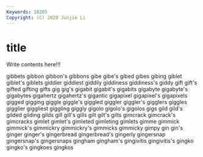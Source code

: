 ```yaml
---
Keywords: 18205
Copyright: (C) 2020 Junjie Li
---
```


# title

Write contents here!!!

gibbets 
gibbon 
gibbon's 
gibbons 
gibe 
gibe's 
gibed 
gibes 
gibing 
giblet
giblet's 
giblets 
giddier 
giddiest 
giddily 
giddiness 
giddiness's 
giddy 
gift 
gift's
gifted 
gifting 
gifts 
gig 
gig's 
gigabit 
gigabit's 
gigabits 
gigabyte 
gigabyte's
gigabytes 
gigahertz 
gigahertz's 
gigantic 
gigapixel 
gigapixel's 
gigapixels 
gigged 
gigging 
giggle
giggle's 
giggled 
giggler 
giggler's 
gigglers 
giggles 
gigglier 
giggliest 
giggling 
giggly
gigolo 
gigolo's 
gigolos 
gigs 
gild 
gild's 
gilded 
gilding 
gilds 
gill
gill's 
gills 
gilt 
gilt's 
gilts 
gimcrack 
gimcrack's 
gimcracks 
gimlet 
gimlet's
gimleted 
gimleting 
gimlets 
gimme 
gimmick 
gimmick's 
gimmickry 
gimmickry's 
gimmicks 
gimmicky
gimpy 
gin 
gin's 
ginger 
ginger's 
gingerbread 
gingerbread's 
gingerly 
gingersnap 
gingersnap's
gingersnaps 
gingham 
gingham's 
gingivitis 
gingivitis's 
gingko 
gingko's 
gingkoes 
gingkos 
